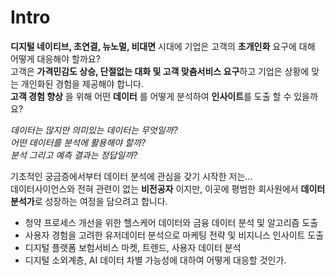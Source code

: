 # Intro
**디지털 네이티브, 초연결, 뉴노멀, 비대면** 시대에 기업은 고객의 **초개인화** 요구에 대해 어떻게 대응해야 할까요?      
고객은 **가격민감도 상승, 단절없는 대화 및 고객 맞춤서비스 요구**하고 기업은 상황에 맞는 개인화된 경험을 제공해야 합니다.      
**고객 경험 향상** 을 위해 어떤 **데이터** 를 어떻게 분석하여 **인사이트**를 도출 할 수 있을까요?      

*데이터는 많지만 의미있는 데이터는 무엇일까?*         
*어떤 데이터를 분석에 활용해야 할까?*             
*분석 그리고 예측 결과는 정답일까?*       

기초적인 궁금증에서부터 데이터 분석에 관심을 갖기 시작한 저는...        
데이터사이언스와 전혀 관련이 없는 **비전공자** 이지만, 이곳에 평범한 회사원에서 **데이터분석가**로 성장하는 여정을 담으려고 합니다.

* 청약 프로세스 개선을 위한 헬스케어 데이터와 금융 데이터 분석 및 알고리즘 도출 
* 사용자 경험을 고려한 유저데이터 분석으로 마케팅 전략 및 비지니스 인사이트 도출
* 디지털 플랫폼 보험서비스 마켓, 트렌드, 사용자 데이터 분석
* 디지털 소외계층, AI 데이터 차별 가능성에 대하여 어떻게 대응할 것인가. 
